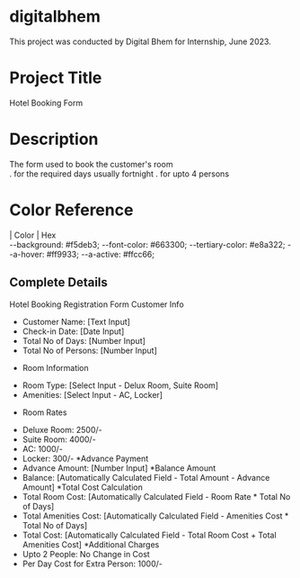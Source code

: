 # digitalbhem
This project was conducted by Digital Bhem for Internship, June 2023.



# Project Title

Hotel Booking Form

# Description 

The form used to book the customer's room <br>
. for the required days usually fortnight
. for upto 4 persons

# Color Reference

| Color             | Hex  
	--background: #f5deb3;
	--font-color: #663300;
	--tertiary-color: #e8a322;
	--a-hover: #ff9933;
	--a-active: #ffcc66;

## Complete Details
Hotel Booking Registration Form
Customer Info
- Customer Name: [Text Input]
- Check-in Date: [Date Input]
- Total No of Days: [Number Input]
- Total No of Persons: [Number Input]
* Room Information
- Room Type: [Select Input - Delux Room, Suite Room]
- Amenities: [Select Input - AC, Locker]
* Room Rates
- Deluxe Room: 2500/-
- Suite Room: 4000/-
- AC: 1000/-
- Locker: 300/-
*Advance Payment
- Advance Amount: [Number Input]
*Balance Amount
- Balance: [Automatically Calculated Field - Total Amount - Advance Amount]
*Total Cost Calculation
- Total Room Cost: [Automatically Calculated Field - Room Rate * Total No of Days]
- Total Amenities Cost: [Automatically Calculated Field - Amenities Cost * Total No of
Days]
- Total Cost: [Automatically Calculated Field - Total Room Cost + Total Amenities Cost]
*Additional Charges
- Upto 2 People: No Change in Cost
- Per Day Cost for Extra Person: 1000/-
